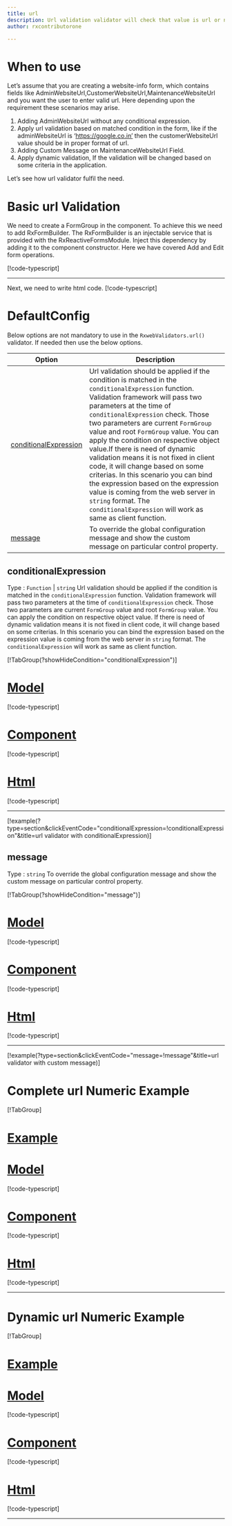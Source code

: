 ```yaml
---
title: url 
description: Url validation validator will check that value is url or not in the property, If user does not enter url value then the property will become invalid. 
author: rxcontributorone

---
```

# When to use
Let’s assume that you are creating a website-info form, which contains fields like AdminWebsiteUrl,CustomerWebsiteUrl,MaintenanceWebsiteUrl and you want the user to enter valid url. Here depending upon the requirement these scenarios may arise.
1. Adding AdminWebsiteUrl without any conditional expression.
2. Apply url validation based on matched condition in the form, like if the adminWebsiteUrl is ‘https://google.co.in’ then the customerWebsiteUrl value should be in proper format of url.
3. Adding Custom Message on MaintenanceWebsiteUrl Field.
4. Apply dynamic validation, If the validation will be changed based on some criteria in the application.

Let’s see how url validator fulfil the need.

# Basic url Validation
We need to create a FormGroup in the component. To achieve this we need to add RxFormBuilder. The RxFormBuilder is an injectable service that is provided with the RxReactiveFormsModule. Inject this dependency by adding it to the component constructor.
Here we have covered Add and Edit form operations. 

[!code-typescript[](\assets\examples\validators\url\add\url-add.component.ts)]
***

Next, we need to write html code.
[!code-typescript[](\assets\examples\validators\url\add\url-add.component.html)]

<app-url-add-validator></app-url-add-validator>

# DefaultConfig
 Below options are not mandatory to use in the `RxwebValidators.url()` validator. If needed then use the below options.

|Option | Description |
|--- | ---- |
|[conditionalExpression](#conditionalexpressions) | Url validation should be applied if the condition is matched in the `conditionalExpression` function. Validation framework will pass two parameters at the time of `conditionalExpression` check. Those two parameters are current `FormGroup` value and root `FormGroup` value. You can apply the condition on respective object value.If there is need of dynamic validation means it is not fixed in client code, it will change based on some criterias. In this scenario you can bind the expression based on the expression value is coming from the web server in `string` format. The `conditionalExpression` will work as same as client function. |
|[message](#message) | To override the global configuration message and show the custom message on particular control property. |

## conditionalExpression 
Type :  `Function`  |  `string` 
Url validation should be applied if the condition is matched in the `conditionalExpression` function. Validation framework will pass two parameters at the time of `conditionalExpression` check. Those two parameters are current `FormGroup` value and root `FormGroup` value. You can apply the condition on respective object value.
If there is need of dynamic validation means it is not fixed in client code, it will change based on some criterias. In this scenario you can bind the expression based on the expression value is coming from the web server in `string` format. The `conditionalExpression` will work as same as client function.

[!TabGroup(?showHideCondition="conditionalExpression")]
# [Model](#tab\conditionalExpressionmodel)
[!code-typescript[](\assets\examples\validators\url\conditionalExpression\web-site-info-model.model.ts)]
# [Component](#tab\conditionalExpressionComponent)
[!code-typescript[](\assets\examples\validators\url\conditionalExpression\url-conditional-expressions.component.ts)]
# [Html](#tab\conditionalExpressionHtml)
[!code-typescript[](\assets\examples\validators\url\conditionalExpression\url-conditional-expressions.component.html)]
***

[!example(?type=section&clickEventCode="conditionalExpression=!conditionalExpression"&title=url validator with conditionalExpression)]
<app-url-conditionalExpression-validator></app-url-conditionalExpression-validator>

## message 
Type :  `string` 
To override the global configuration message and show the custom message on particular control property.

[!TabGroup(?showHideCondition="message")]
# [Model](#tab\messageModel)
[!code-typescript[](\assets\examples\validators\url\message\web-site-info-model.model.ts)]
# [Component](#tab\messageComponent)
[!code-typescript[](\assets\examples\validators\url\message\url-message.component.ts)]
# [Html](#tab\messageHtml)
[!code-typescript[](\assets\examples\validators\url\message\url-message.component.html)]
***

[!example(?type=section&clickEventCode="message=!message"&title=url validator with custom message)]
<app-url-message-validator></app-url-message-validator>

# Complete url Numeric Example
[!TabGroup]
# [Example](#tab\completeexample)
<app-url-complete-validator></app-url-complete-validator>
# [Model](#tab\completemodel)
[!code-typescript[](\assets\examples\validators\url\complete\web-site-info-model.model.ts)]
# [Component](#tab\completecomponent)
[!code-typescript[](\assets\examples\validators\url\complete\url-complete.component.ts)]
# [Html](#tab\completehtml)
[!code-typescript[](\assets\examples\validators\url\complete\url-complete.component.html)]
***

# Dynamic url Numeric Example
[!TabGroup]
# [Example](#tab\dynamicexample)
<app-url-dynamic-validator></app-url-dynamic-validator>
# [Model](#tab\dynamicmodel)
[!code-typescript[](\assets\examples\validators\url\dynamic\web-site-info-model.model.ts)]
# [Component](#tab\dynamiccomponent)
[!code-typescript[](\assets\examples\validators\url\dynamic\url-dynamic.component.ts)]
# [Html](#tab\dynamichtml)
[!code-typescript[](\assets\examples\validators\url\dynamic\url-dynamic.component.html)]
***